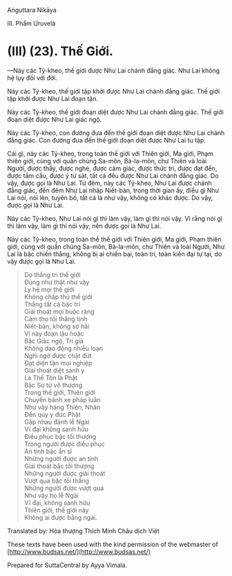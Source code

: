 Aṅguttara Nikāya

III. Phẩm Uruvelà

# (III) (23). Thế Giới.

—Này các Tỷ-kheo, thế giới được Như Lai chánh đẳng giác. Như Lai không hệ lụy đối với đời.

Này các Tỷ-kheo, thế giới tập khởi được Như Lai chánh đẳng giác. Thế giới tập khởi được Như Lai đoạn tận.

Này các Tỷ-kheo, thế giới đoạn diệt được Như Lai chánh đẳng giác. Thế giới đoạn diệt được Như Lai giác ngộ.

Này các Tỷ-kheo, con đường đưa đến thế giới đoạn diệt được Như Lai chánh đẳng giác. Con đường đưa đến thế giới đoạn diệt được Như Lai tu tập.

Cái gì, này các Tỷ-kheo, trong toàn thế giới với Thiên giới, Ma giới, Phạm thiên giới, cùng với quần chúng Sa-môn, Bà-la-môn, chư Thiên và loài Người, được thấy, được nghe, được cảm giác, được thức tri, được đạt đến, được tầm cầu, được ý tư sát, tất cả đều được Như Lai chánh đẳng giác. Do vậy, được gọi là Như Lai. Từ đêm, này các Tỷ-kheo, Như Lai được chánh đẳng giác, đến đêm Như Lai nhập Niết-bàn, trong thời gian ấy, điều gì Như Lai nói, nói lên, tuyên bố, tất cả là như vậy, không có khác được. Do vậy, được gọi là Như Lai.

Này các Tỷ-kheo, Như Lai nói gì thì làm vậy, làm gì thì nói vậy. Vì rằng nói gì thì làm vậy, làm gì thì nói vậy, nên được gọi là Như Lai.

Này các Tỷ-kheo, trong toàn thể thế giới với Thiên giới, Ma giới, Phạm thiên giới, cùng với quần chúng Sa-môn, Bà-la-môn, chư Thiên và loài Người, Như Lai là bậc chiến thắng, không bị ai chiến bại, toàn tri, toàn kiến đại tự tại, do vậy được gọi là Như Lai.

> Do thắng tri thế giới  
> Ðúng như thật như vậy  
> Ly hệ mọi thế giới  
> Không chấp thủ thế giới  
> Thắng tất cả bậc trí  
> Giải thoát mọi buộc ràng  
> Cảm thọ tối thắng tịnh  
> Niết-bàn, không sợ hãi  
> Vị này đoạn lậu hoặc  
> Bậc Giác ngộ, Trí giả  
> Không dao động nhiễu loạn  
> Nghi ngờ được chặt đứt  
> Ðạt diện tận mọi nghiệp  
> Giải thoát diệt sanh y  
> Là Thế Tôn là Phật  
> Bậc Sư tử vô thượng  
> Trong thế giới, Thiên giới  
> Chuyển bánh xe pháp luân  
> Như vậy hàng Thiên, Nhân  
> Ðến quy y đức Phật  
> Gặp nhau đảnh lễ Ngài  
> Vĩ đại không sanh hữu  
> Ðiều phục bậc tối thượng  
> Trong người được điều phục  
> An tịnh bậc ẩn sĩ  
> Những người được an tịnh  
> Giải thoát bậc tối thượng  
> Những người được giải thoát  
> Vượt qua bậc tối thắng  
> Những người được vượt qua  
> Như vậy họ lễ Ngài  
> Vĩ đại, không sanh hữu  
> Thiên giới, thế giới này  
> Không ai được bằng ngài.

Translated by: Hòa thượng Thích Minh Châu dịch Việt

These texts have been used with the kind permission of the webmaster of [http://www.budsas.net/](http://www.budsas.net/)

Prepared for SuttaCentral by Ayya Vimala.